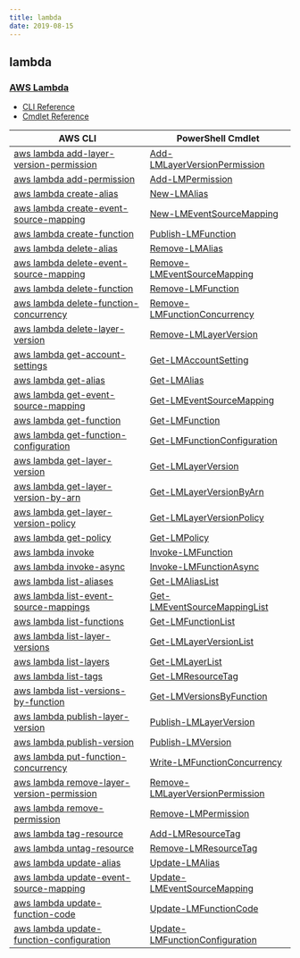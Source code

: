 ```yaml
---
title: lambda
date: 2019-08-15
---
```


## lambda

### [AWS Lambda](https://aws.amazon.com/lambda/)

* [CLI Reference](https://docs.aws.amazon.com/cli/latest/reference/lambda/index.html)
* [Cmdlet Reference](https://docs.aws.amazon.com/powershell/latest/reference/items/AWS_Lambda_cmdlets.html)

|AWS CLI|PowerShell Cmdlet|
|----|----|
|[aws lambda add-layer-version-permission](https://docs.aws.amazon.com/cli/latest/reference/lambda/add-layer-version-permission.html)|[Add-LMLayerVersionPermission](https://docs.aws.amazon.com/powershell/latest/reference/items/Add-LMLayerVersionPermission.html)|
|[aws lambda add-permission](https://docs.aws.amazon.com/cli/latest/reference/lambda/add-permission.html)|[Add-LMPermission](https://docs.aws.amazon.com/powershell/latest/reference/items/Add-LMPermission.html)|
|[aws lambda create-alias](https://docs.aws.amazon.com/cli/latest/reference/lambda/create-alias.html)|[New-LMAlias](https://docs.aws.amazon.com/powershell/latest/reference/items/New-LMAlias.html)|
|[aws lambda create-event-source-mapping](https://docs.aws.amazon.com/cli/latest/reference/lambda/create-event-source-mapping.html)|[New-LMEventSourceMapping](https://docs.aws.amazon.com/powershell/latest/reference/items/New-LMEventSourceMapping.html)|
|[aws lambda create-function](https://docs.aws.amazon.com/cli/latest/reference/lambda/create-function.html)|[Publish-LMFunction](https://docs.aws.amazon.com/powershell/latest/reference/items/Publish-LMFunction.html)|
|[aws lambda delete-alias](https://docs.aws.amazon.com/cli/latest/reference/lambda/delete-alias.html)|[Remove-LMAlias](https://docs.aws.amazon.com/powershell/latest/reference/items/Remove-LMAlias.html)|
|[aws lambda delete-event-source-mapping](https://docs.aws.amazon.com/cli/latest/reference/lambda/delete-event-source-mapping.html)|[Remove-LMEventSourceMapping](https://docs.aws.amazon.com/powershell/latest/reference/items/Remove-LMEventSourceMapping.html)|
|[aws lambda delete-function](https://docs.aws.amazon.com/cli/latest/reference/lambda/delete-function.html)|[Remove-LMFunction](https://docs.aws.amazon.com/powershell/latest/reference/items/Remove-LMFunction.html)|
|[aws lambda delete-function-concurrency](https://docs.aws.amazon.com/cli/latest/reference/lambda/delete-function-concurrency.html)|[Remove-LMFunctionConcurrency](https://docs.aws.amazon.com/powershell/latest/reference/items/Remove-LMFunctionConcurrency.html)|
|[aws lambda delete-layer-version](https://docs.aws.amazon.com/cli/latest/reference/lambda/delete-layer-version.html)|[Remove-LMLayerVersion](https://docs.aws.amazon.com/powershell/latest/reference/items/Remove-LMLayerVersion.html)|
|[aws lambda get-account-settings](https://docs.aws.amazon.com/cli/latest/reference/lambda/get-account-settings.html)|[Get-LMAccountSetting](https://docs.aws.amazon.com/powershell/latest/reference/items/Get-LMAccountSetting.html)|
|[aws lambda get-alias](https://docs.aws.amazon.com/cli/latest/reference/lambda/get-alias.html)|[Get-LMAlias](https://docs.aws.amazon.com/powershell/latest/reference/items/Get-LMAlias.html)|
|[aws lambda get-event-source-mapping](https://docs.aws.amazon.com/cli/latest/reference/lambda/get-event-source-mapping.html)|[Get-LMEventSourceMapping](https://docs.aws.amazon.com/powershell/latest/reference/items/Get-LMEventSourceMapping.html)|
|[aws lambda get-function](https://docs.aws.amazon.com/cli/latest/reference/lambda/get-function.html)|[Get-LMFunction](https://docs.aws.amazon.com/powershell/latest/reference/items/Get-LMFunction.html)|
|[aws lambda get-function-configuration](https://docs.aws.amazon.com/cli/latest/reference/lambda/get-function-configuration.html)|[Get-LMFunctionConfiguration](https://docs.aws.amazon.com/powershell/latest/reference/items/Get-LMFunctionConfiguration.html)|
|[aws lambda get-layer-version](https://docs.aws.amazon.com/cli/latest/reference/lambda/get-layer-version.html)|[Get-LMLayerVersion](https://docs.aws.amazon.com/powershell/latest/reference/items/Get-LMLayerVersion.html)|
|[aws lambda get-layer-version-by-arn](https://docs.aws.amazon.com/cli/latest/reference/lambda/get-layer-version-by-arn.html)|[Get-LMLayerVersionByArn](https://docs.aws.amazon.com/powershell/latest/reference/items/Get-LMLayerVersionByArn.html)|
|[aws lambda get-layer-version-policy](https://docs.aws.amazon.com/cli/latest/reference/lambda/get-layer-version-policy.html)|[Get-LMLayerVersionPolicy](https://docs.aws.amazon.com/powershell/latest/reference/items/Get-LMLayerVersionPolicy.html)|
|[aws lambda get-policy](https://docs.aws.amazon.com/cli/latest/reference/lambda/get-policy.html)|[Get-LMPolicy](https://docs.aws.amazon.com/powershell/latest/reference/items/Get-LMPolicy.html)|
|[aws lambda invoke](https://docs.aws.amazon.com/cli/latest/reference/lambda/invoke.html)|[Invoke-LMFunction](https://docs.aws.amazon.com/powershell/latest/reference/items/Invoke-LMFunction.html)|
|[aws lambda invoke-async](https://docs.aws.amazon.com/cli/latest/reference/lambda/invoke-async.html)|[Invoke-LMFunctionAsync](https://docs.aws.amazon.com/powershell/latest/reference/items/Invoke-LMFunctionAsync.html)|
|[aws lambda list-aliases](https://docs.aws.amazon.com/cli/latest/reference/lambda/list-aliases.html)|[Get-LMAliasList](https://docs.aws.amazon.com/powershell/latest/reference/items/Get-LMAliasList.html)|
|[aws lambda list-event-source-mappings](https://docs.aws.amazon.com/cli/latest/reference/lambda/list-event-source-mappings.html)|[Get-LMEventSourceMappingList](https://docs.aws.amazon.com/powershell/latest/reference/items/Get-LMEventSourceMappingList.html)|
|[aws lambda list-functions](https://docs.aws.amazon.com/cli/latest/reference/lambda/list-functions.html)|[Get-LMFunctionList](https://docs.aws.amazon.com/powershell/latest/reference/items/Get-LMFunctionList.html)|
|[aws lambda list-layer-versions](https://docs.aws.amazon.com/cli/latest/reference/lambda/list-layer-versions.html)|[Get-LMLayerVersionList](https://docs.aws.amazon.com/powershell/latest/reference/items/Get-LMLayerVersionList.html)|
|[aws lambda list-layers](https://docs.aws.amazon.com/cli/latest/reference/lambda/list-layers.html)|[Get-LMLayerList](https://docs.aws.amazon.com/powershell/latest/reference/items/Get-LMLayerList.html)|
|[aws lambda list-tags](https://docs.aws.amazon.com/cli/latest/reference/lambda/list-tags.html)|[Get-LMResourceTag](https://docs.aws.amazon.com/powershell/latest/reference/items/Get-LMResourceTag.html)|
|[aws lambda list-versions-by-function](https://docs.aws.amazon.com/cli/latest/reference/lambda/list-versions-by-function.html)|[Get-LMVersionsByFunction](https://docs.aws.amazon.com/powershell/latest/reference/items/Get-LMVersionsByFunction.html)|
|[aws lambda publish-layer-version](https://docs.aws.amazon.com/cli/latest/reference/lambda/publish-layer-version.html)|[Publish-LMLayerVersion](https://docs.aws.amazon.com/powershell/latest/reference/items/Publish-LMLayerVersion.html)|
|[aws lambda publish-version](https://docs.aws.amazon.com/cli/latest/reference/lambda/publish-version.html)|[Publish-LMVersion](https://docs.aws.amazon.com/powershell/latest/reference/items/Publish-LMVersion.html)|
|[aws lambda put-function-concurrency](https://docs.aws.amazon.com/cli/latest/reference/lambda/put-function-concurrency.html)|[Write-LMFunctionConcurrency](https://docs.aws.amazon.com/powershell/latest/reference/items/Write-LMFunctionConcurrency.html)|
|[aws lambda remove-layer-version-permission](https://docs.aws.amazon.com/cli/latest/reference/lambda/remove-layer-version-permission.html)|[Remove-LMLayerVersionPermission](https://docs.aws.amazon.com/powershell/latest/reference/items/Remove-LMLayerVersionPermission.html)|
|[aws lambda remove-permission](https://docs.aws.amazon.com/cli/latest/reference/lambda/remove-permission.html)|[Remove-LMPermission](https://docs.aws.amazon.com/powershell/latest/reference/items/Remove-LMPermission.html)|
|[aws lambda tag-resource](https://docs.aws.amazon.com/cli/latest/reference/lambda/tag-resource.html)|[Add-LMResourceTag](https://docs.aws.amazon.com/powershell/latest/reference/items/Add-LMResourceTag.html)|
|[aws lambda untag-resource](https://docs.aws.amazon.com/cli/latest/reference/lambda/untag-resource.html)|[Remove-LMResourceTag](https://docs.aws.amazon.com/powershell/latest/reference/items/Remove-LMResourceTag.html)|
|[aws lambda update-alias](https://docs.aws.amazon.com/cli/latest/reference/lambda/update-alias.html)|[Update-LMAlias](https://docs.aws.amazon.com/powershell/latest/reference/items/Update-LMAlias.html)|
|[aws lambda update-event-source-mapping](https://docs.aws.amazon.com/cli/latest/reference/lambda/update-event-source-mapping.html)|[Update-LMEventSourceMapping](https://docs.aws.amazon.com/powershell/latest/reference/items/Update-LMEventSourceMapping.html)|
|[aws lambda update-function-code](https://docs.aws.amazon.com/cli/latest/reference/lambda/update-function-code.html)|[Update-LMFunctionCode](https://docs.aws.amazon.com/powershell/latest/reference/items/Update-LMFunctionCode.html)|
|[aws lambda update-function-configuration](https://docs.aws.amazon.com/cli/latest/reference/lambda/update-function-configuration.html)|[Update-LMFunctionConfiguration](https://docs.aws.amazon.com/powershell/latest/reference/items/Update-LMFunctionConfiguration.html)|

